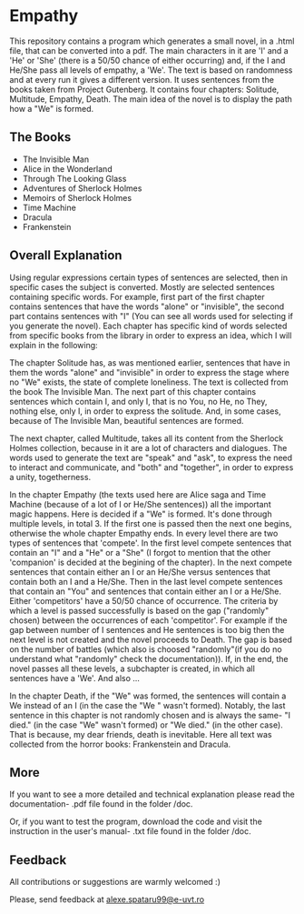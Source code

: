 # Empathy


This repository contains a program which generates a small novel, in a .html file, that can be converted into a pdf. The main characters in it are 'I' and a 'He' or 'She' (there is a 50/50 chance of either occurring) and, if the I and He/She pass all levels of empathy, a 'We'. The text is based on randomness and at every run it gives a different version. It uses sentences from the books taken from Project Gutenberg. It contains four chapters: Solitude, Multitude, Empathy, Death. The main idea of the novel is to display the path how a "We" is formed.

The Books
---
* The Invisible Man
* Alice in the Wonderland
* Through The Looking Glass
* Adventures of Sherlock Holmes
* Memoirs of Sherlock Holmes
* Time Machine
* Dracula
* Frankenstein


Overall Explanation
---

Using regular expressions certain types of sentences are selected, then in specific cases the subject is converted. Mostly are selected sentences containing specific words. For example, first part of the first chapter contains sentences that have the words "alone" or "invisible", the second part contains sentences with "I" (You can see all words used for selecting if you generate the novel). Each chapter has specific kind of words selected from specific books from the library in order to express an idea, which I will explain in the following:

The chapter Solitude has, as was mentioned earlier, sentences that have in them the words "alone" and "invisible" in order to express the stage where no "We" exists, the state of complete loneliness. The text is collected from the book The Invisible Man. The next part of this chapter contains sentences which contain I, and only I, that is no You, no He, no They, nothing else, only I, in order to express the solitude. And, in some cases, because of The Invisible Man, beautiful sentences are formed.

The next chapter, called Multitude, takes all its content from the Sherlock Holmes collection, because in it are a lot of characters and dialogues. The words used to generate the text are "speak" and "ask", to express the need to interact and communicate, and "both" and "together", in order to express a unity, togetherness.  

In the chapter Empathy (the texts used here are Alice saga and Time Machine (because of a lot of I or He/She sentences)) all the important magic happens. Here is decided if a "We" is formed. It's done through multiple levels, in total 3. If the first one is passed then the next one begins, otherwise the whole chapter Empathy ends. In every level there are two types of sentences that 'compete'. In the first level compete sentences that contain an "I" and a "He" or a "She" (I forgot to mention that the other 'companion' is decided at the begining of the chapter). In the next compete sentences that contain either an I or an He/She versus sentences that contain both an I and a He/She. Then in the last level compete sentences that contain an "You" and sentences that contain either an I or a He/She. Either 'competitors' have a 50/50 chance of occurrence. The criteria by which a level is passed successfully is based on the gap ("randomly" chosen) between the occurrences of each 'competitor'. For example if the gap between number of I sentences and He sentences is too big then the next level is not created and the novel proceeds to Death. The gap is based on the number of battles (which also is choosed "randomly"(if you do no understand what "randomly" check the documentation)). If, in the end, the novel passes all these levels, a subchapter is created, in which all sentences have a 'We'. And also ...

In the chapter Death, if the "We" was formed, the sentences will contain a We instead of an I (in the case the "We " wasn't formed). Notably, the last sentence in this chapter is not randomly chosen and is always the same- "I died." (in the case "We" wasn't formed) or "We died." (in the other case). That is because, my dear friends, death is inevitable. Here all text was collected from the horror books: Frankenstein and Dracula.

More
---
If you want to see a more detailed  and technical explanation please read the documentation- .pdf file found in the folder /doc.

Or, if you want to test the program, download the code and visit the instruction in the user's manual- .txt file found in the folder /doc.

Feedback
---
All contributions or suggestions are warmly welcomed :)

Please, send feedback at alexe.spataru99@e-uvt.ro
